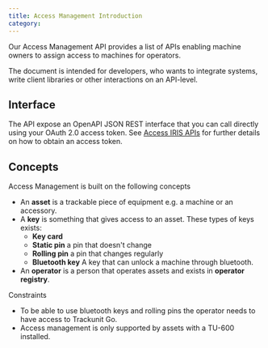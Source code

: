 ```yaml
---
title: Access Management Introduction
category: 
---
```

Our Access Management API provides a list of APIs enabling machine owners to assign access to machines for operators.

The document is intended for developers, who wants to integrate systems, write client libraries or other interactions on an API-level.

## Interface

The API expose an OpenAPI JSON REST interface that you can call directly using your OAuth 2.0 access token. See [Access IRIS APIs](../reference/access-token) for further details on how to obtain an access token.

## Concepts

Access Management is built on the following concepts

- An **asset** is a trackable piece of equipment e.g. a machine or an accessory.
- A **key** is something that gives access to an asset. These types of keys exists:
  - **Key card**
  - **Static pin** a pin that doesn't change
  - **Rolling pin** a pin that changes regularly
  - **Bluetooth key** A key that can unlock a machine through bluetooth.
- An **operator** is a person that operates assets and exists in **operator registry**. 

Constraints

- To be able to use bluetooth keys and rolling pins the operator needs to have access to Trackunit Go.
- Access management is only supported by assets with a TU-600 installed.  